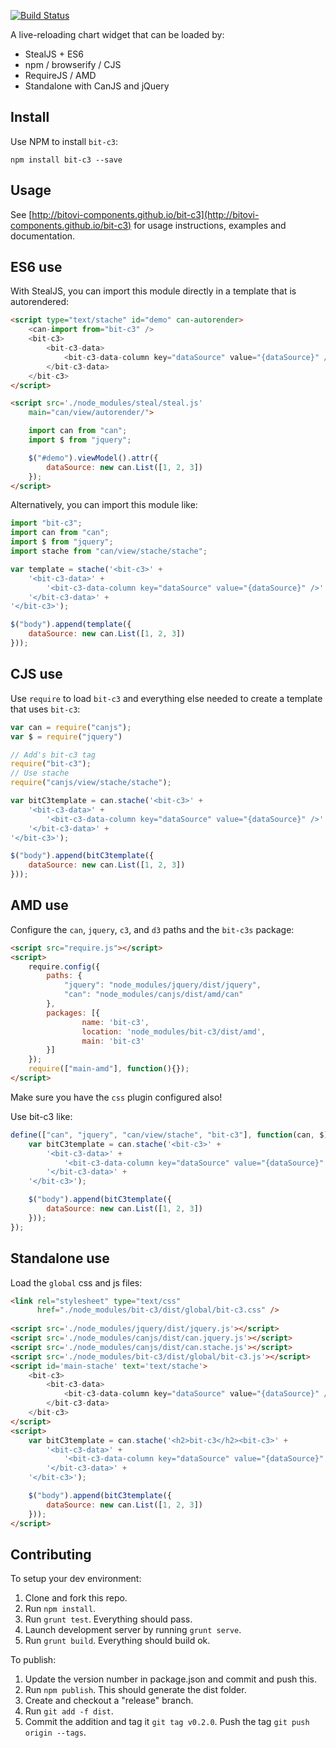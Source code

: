 [![Build Status](https://travis-ci.org/bitovi-components/bit-c3.svg?branch=master)](https://travis-ci.org/bitovi-components/bit-c3)

A live-reloading chart widget that can be loaded by:

- StealJS + ES6
- npm / browserify / CJS
- RequireJS / AMD
- Standalone with CanJS and jQuery

## Install

Use NPM to install `bit-c3`:

`npm install bit-c3 --save`

## Usage

See [http://bitovi-components.github.io/bit-c3](http://bitovi-components.github.io/bit-c3) for usage instructions, examples and documentation.

## ES6 use

With StealJS, you can import this module directly in a template that is autorendered:

```html
<script type="text/stache" id="demo" can-autorender>
	<can-import from="bit-c3" />
	<bit-c3>
		<bit-c3-data>
			<bit-c3-data-column key="dataSource" value="{dataSource}" />
		</bit-c3-data>
	</bit-c3>
</script>

<script src='./node_modules/steal/steal.js'
	main="can/view/autorender/">

	import can from "can";
	import $ from "jquery";

	$("#demo").viewModel().attr({
		dataSource: new can.List([1, 2, 3])
	});
</script>

```

Alternatively, you can import this module like:

```js
import "bit-c3";
import can from "can";
import $ from "jquery";
import stache from "can/view/stache/stache";

var template = stache('<bit-c3>' +
	'<bit-c3-data>' +
		'<bit-c3-data-column key="dataSource" value="{dataSource}" />' +
	'</bit-c3-data>' +
'</bit-c3>');

$("body").append(template({
	dataSource: new can.List([1, 2, 3])
}));

```

## CJS use

Use `require` to load `bit-c3` and everything else
needed to create a template that uses `bit-c3`:

```js
var can = require("canjs");
var $ = require("jquery")

// Add's bit-c3 tag
require("bit-c3");
// Use stache
require("canjs/view/stache/stache");

var bitC3template = can.stache('<bit-c3>' +
    '<bit-c3-data>' +
        '<bit-c3-data-column key="dataSource" value="{dataSource}" />' +
    '</bit-c3-data>' +
'</bit-c3>');

$("body").append(bitC3template({
    dataSource: new can.List([1, 2, 3])
}));

```

## AMD use

Configure the `can`, `jquery`, `c3`, and `d3` paths and the `bit-c3s` package:

```html
<script src="require.js"></script>
<script>
	require.config({
	    paths: {
	        "jquery": "node_modules/jquery/dist/jquery",
	        "can": "node_modules/canjs/dist/amd/can"
	    },
	    packages: [{
		    	name: 'bit-c3',
		    	location: 'node_modules/bit-c3/dist/amd',
		    	main: 'bit-c3'
	    }]
	});
	require(["main-amd"], function(){});
</script>
```

Make sure you have the `css` plugin configured also!

Use bit-c3 like:

```js
define(["can", "jquery", "can/view/stache", "bit-c3"], function(can, $) {
	var bitC3template = can.stache('<bit-c3>' +
	    '<bit-c3-data>' +
	        '<bit-c3-data-column key="dataSource" value="{dataSource}" />' +
	    '</bit-c3-data>' +
	'</bit-c3>');

	$("body").append(bitC3template({
	    dataSource: new can.List([1, 2, 3])
	}));
});
```

## Standalone use

Load the `global` css and js files:

```html
<link rel="stylesheet" type="text/css" 
      href="./node_modules/bit-c3/dist/global/bit-c3.css" />
      
<script src='./node_modules/jquery/dist/jquery.js'></script>
<script src='./node_modules/canjs/dist/can.jquery.js'></script>
<script src='./node_modules/canjs/dist/can.stache.js'></script>
<script src='./node_modules/bit-c3/dist/global/bit-c3.js'></script>
<script id='main-stache' text='text/stache'>
	<bit-c3>
		<bit-c3-data>
			<bit-c3-data-column key="dataSource" value="{dataSource}" />
		</bit-c3-data>
	</bit-c3>
</script>
<script>
	var bitC3template = can.stache('<h2>bit-c3</h2><bit-c3>' +
	    '<bit-c3-data>' +
	        '<bit-c3-data-column key="dataSource" value="{dataSource}" />' +
	    '</bit-c3-data>' +
	'</bit-c3>');

	$("body").append(bitC3template({
	    dataSource: new can.List([1, 2, 3])
	}));
</script>
```

## Contributing

To setup your dev environment:

1. Clone and fork this repo.  
2. Run `npm install`.
3. Run `grunt test`. Everything should pass.
4. Launch development server by running `grunt serve`.
5. Run `grunt build`.  Everything should build ok.

To publish:

1.  Update the version number in package.json and commit and push this.
2.  Run `npm publish`.  This should generate the dist folder.
3.  Create and checkout a "release" branch.
4.  Run `git add -f dist`.
5.  Commit the addition and tag it `git tag v0.2.0`.  Push the tag `git push origin --tags`.
